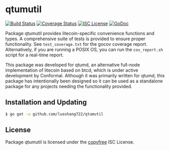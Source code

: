qtumutil
=======

[![Build Status](http://img.shields.io/travis/luoshang722/qtumutil.svg)](https://travis-ci.org/luoshang722/qtumutil) 
[![Coverage Status](http://img.shields.io/coveralls/luoshang722/qtumutil.svg)](https://coveralls.io/r/luoshang722/qtumutil?branch=master) 
[![ISC License](http://img.shields.io/badge/license-ISC-blue.svg)](http://copyfree.org)
[![GoDoc](http://img.shields.io/badge/godoc-reference-blue.svg)](http://godoc.org/github.com/luoshang722/qtumutil)

Package qtumutil provides litecoin-specific convenience functions and types.
A comprehensive suite of tests is provided to ensure proper functionality.  See
`test_coverage.txt` for the gocov coverage report.  Alternatively, if you are
running a POSIX OS, you can run the `cov_report.sh` script for a real-time
report.

This package was developed for qtumd, an alternative full-node implementation of
litecoin based on btcd, which is under active development by Conformal.
Although it was primarily written for qtumd, this package has intentionally been
designed so it can be used as a standalone package for any projects needing the
functionality provided.

## Installation and Updating

```bash
$ go get -u github.com/luoshang722/qtumutil
```

## License

Package qtumutil is licensed under the [copyfree](http://copyfree.org) ISC
License.
